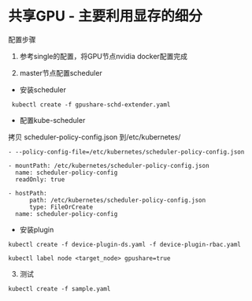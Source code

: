 # 共享GPU - 主要利用显存的细分

配置步骤

1. 参考single的配置，将GPU节点nvidia docker配置完成

2. master节点配置scheduler

* 安装scheduler

` kubectl create -f gpushare-schd-extender.yaml`

* 配置kube-scheduler

拷贝 scheduler-policy-config.json 到/etc/kubernetes/ 

```
- --policy-config-file=/etc/kubernetes/scheduler-policy-config.json

- mountPath: /etc/kubernetes/scheduler-policy-config.json
  name: scheduler-policy-config
  readOnly: true

- hostPath:
      path: /etc/kubernetes/scheduler-policy-config.json
      type: FileOrCreate
  name: scheduler-policy-config
```

* 安装plugin

```
kubectl create -f device-plugin-ds.yaml -f device-plugin-rbac.yaml

kubectl label node <target_node> gpushare=true
```


3. 测试

```
kubectl create -f sample.yaml
```
